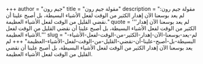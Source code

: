 +++
author = "جيم رون"
title = "مقولة جيم رون"
description = "مقولة جيم رون: لم يعد بوسعنا الآن إهدار الكثير من الوقت لفعل الأشياء البسيطة، بل أصبح علينا أن نقضي القليل من الوقت لفعل الأشياء العظيمة."
quote = '''لم يعد بوسعنا الآن إهدار الكثير من الوقت لفعل الأشياء البسيطة، بل أصبح علينا أن نقضي القليل من الوقت لفعل الأشياء العظيمة.'''
slug = "لم-يعد-بوسعنا-الآن-إهدار-الكثير-من-الوقت-لفعل-الأشياء-البسيطة-بل-أصبح-علينا-أن-نقضي-القليل-من-الوقت-لفعل-الأشياء-العظيمة"
+++
لم يعد بوسعنا الآن إهدار الكثير من الوقت لفعل الأشياء البسيطة، بل أصبح علينا أن نقضي القليل من الوقت لفعل الأشياء العظيمة.
